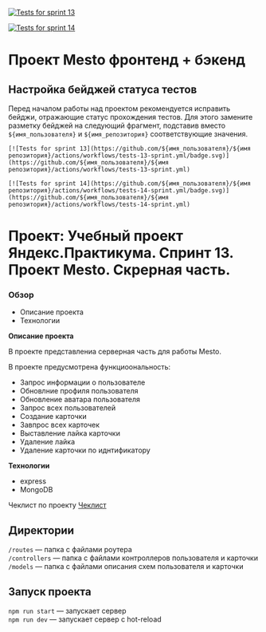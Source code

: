<!-- [![Tests](https://github.com/yandex-praktikum/express-mesto-gha/actions/workflows/tests-13-sprint.yml/badge.svg)](https://github.com/yandex-praktikum/express-mesto-gha/actions/workflows/tests-13-sprint.yml) [![Tests](https://github.com/yandex-praktikum/express-mesto-gha/actions/workflows/tests-14-sprint.yml/badge.svg)](https://github.com/yandex-praktikum/express-mesto-gha/actions/workflows/tests-14-sprint.yml) -->

[![Tests for sprint 13](https://github.com/Evgeta/express-mesto-gha/actions/workflows/tests-13-sprint.yml/badge.svg)](https://github.com/Evgeta/express-mesto-gha/actions/workflows/tests-13-sprint.yml) 

[![Tests for sprint 14](https://github.com/Evgeta/express-mesto-gha/actions/workflows/tests-14-sprint.yml/badge.svg)](https://github.com/Evgeta/express-mesto-gha/actions/workflows/tests-14-sprint.yml)

# Проект Mesto фронтенд + бэкенд



## Настройка бейджей статуса тестов
Перед началом работы над проектом рекомендуется исправить бейджи, отражающие статус прохождения тестов.
Для этого замените разметку бейджей на следующий фрагмент, подставив вместо `${имя_пользователя}` и `${имя_репозитория}` соответствующие значения.

```
[![Tests for sprint 13](https://github.com/${имя_пользователя}/${имя репозитория}/actions/workflows/tests-13-sprint.yml/badge.svg)](https://github.com/${имя_пользователя}/${имя репозитория}/actions/workflows/tests-13-sprint.yml) 

[![Tests for sprint 14](https://github.com/${имя_пользователя}/${имя репозитория}/actions/workflows/tests-14-sprint.yml/badge.svg)](https://github.com/${имя_пользователя}/${имя репозитория}/actions/workflows/tests-14-sprint.yml)
```

# Проект: Учебный проект Яндекс.Практикума. Спринт 13. Проект Mesto. Скрерная часть. 

### Обзор
* Описание проекта
* Технологии

**Описание проекта**

 В проекте представлениа серверная часть для работы Mesto.

 В проекте предусмотрена функциоональность:
  * Запрос информации о пользователе
  * Обновлние профиля пользователя
  * Обновление аватара пользователя
  * Запрос всех пользователей
  * Создание карточки
  * Завпрос всех карточек
  * Выставление лайка карточки
  * Удаление лайка
  * Удаление карточки по иднтификатору

**Технологии**

* express
* MongoDB

Чеклист по проекту [Чеклист](https://code.s3.yandex.net/web-developer/checklists/new-program/checklist-13/index.html)

## Директории

`/routes` — папка с файлами роутера  
`/controllers` — папка с файлами контроллеров пользователя и карточки   
`/models` — папка с файлами описания схем пользователя и карточки  


## Запуск проекта

`npm run start` — запускает сервер   
`npm run dev` — запускает сервер с hot-reload
